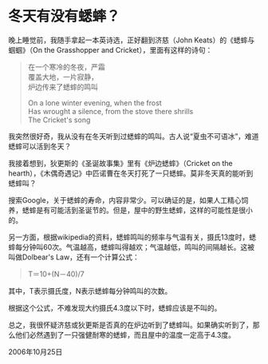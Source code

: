 # 冬天有没有蟋蟀？

晚上睡觉前，我随手拿起一本英诗选，正好翻到济慈（John Keats）的《蟋蟀与蝈蝈》（On the Grasshopper and Cricket），里面有这样的诗句：

> 在一个寒冷的冬夜，严霜  
> 覆盖大地，一片寂静，  
> 炉边传来了蟋蟀的鸣叫
> 
> On a lone winter evening, when the frost  
> Has wrought a silence, from the stove there shrills  
> The Cricket's song

我突然很好奇，我从没有在冬天听到过蟋蟀的鸣叫。古人说“夏虫不可语冰”，难道蟋蟀可以活到冬天？

我接着想到，狄更斯的《圣诞故事集》里有《炉边蟋蟀》（Cricket on the hearth），《木偶奇遇记》中匹诺曹在冬天打死了一只蟋蟀。莫非冬天真的能听到蟋蟀叫？

搜索Google，关于蟋蟀的寿命，内容非常少。可以确证的是，如果人工精心饲养，蟋蟀是有可能活到圣诞节的。但是，屋中的野生蟋蟀，这样的可能性是很小的。

另一方面，根据wikipedia的资料，蟋蟀鸣叫的频率与气温有关，摄氏13度时，蟋蟀每分钟叫60次。气温越高，蟋蟀叫得越欢；气温越低，鸣叫的间隔越长。这被叫做Dolbear's Law，还有一个计算公式：

> T＝10+(N－40)/7

其中，T表示摄氏度，N表示蟋蟀每分钟鸣叫的次数。

根据这个公式，不难发现大约摄氏4.3度以下时，蟋蟀应该是不叫的。

总之，我很怀疑济慈或狄更斯是否真的在炉边听到了蟋蟀叫。如果确实听到了，那么他们必然遇到了一只强健耐寒的蟋蟀，而且屋中的温度一定高于4.3度。

2006年10月25日
